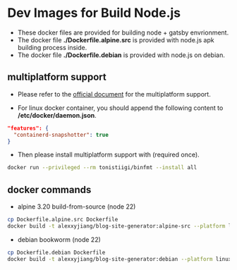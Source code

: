 # Dev Images for Build Node.js
* These docker files are provided for building node + gatsby envrionment.
* The docker file **./Dockerfile.alpine.src** is provided with node.js apk building process inside.
* The docker file **./Dockerfile.debian** is provided with node.js on debian.

## multiplatform support
* Please refer to the [official document](https://docs.docker.com/build/guide/multi-platform/) for the multiplatform support.

* For linux docker container, you should append the following content to **/etc/docker/daemon.json**.
```json
"features": {
  "containerd-snapshotter": true
}
```

* Then please install multiplatform support with (required once).
```sh
docker run --privileged --rm tonistiigi/binfmt --install all
```

## docker commands
* alpine 3.20 build-from-source (node 22)
```sh
cp Dockerfile.alpine.src Dockerfile
docker build -t alexxyjiang/blog-site-generator:alpine-src --platform linux/amd64,linux/arm64 .
```

* debian bookworm (node 22)
```sh
cp Dockerfile.debian Dockerfile
docker build -t alexxyjiang/blog-site-generator:debian --platform linux/amd64,linux/arm64 .
```

